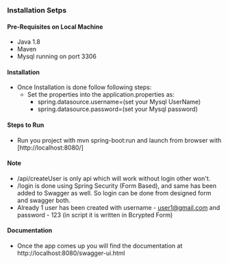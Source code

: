 ### Installation Setps

#### Pre-Requisites on Local Machine
* Java 1.8
* Maven
* Mysql running on port 3306


#### Installation

* Once Installation is done follow following steps:
    * Set the properties into the application.properties as:
        * spring.datasource.username=(set your Mysql UserName)
        * spring.datasource.password=(set your Mysql password)

#### Steps to Run
* Run you project with mvn spring-boot:run and launch from browser with [http://localhost:8080/]

#### Note
* /api/createUser is only api which will work without login other won't. 
* /login is done using Spring Security (Form Based), and same has been added to Swagger as well. So login can be done from      designed form and swagger both.
* Already 1 user has been created with username - user1@gmail.com and password - 123 (in script it is written in Bcrypted Form)
    
#### Documentation
* Once the app comes up you will find the documentation at http://localhost:8080/swagger-ui.html
